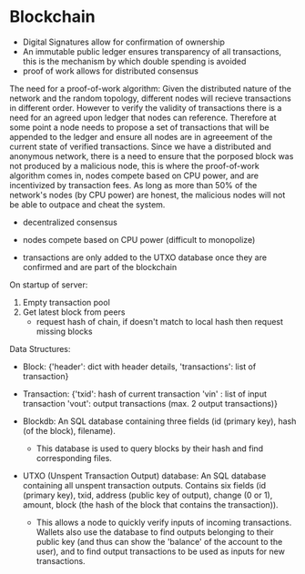 # Blockchain

- Digital Signatures allow for confirmation of ownership
- An immutable public ledger ensures transparency of all transactions, this is the mechanism by which double spending is avoided
- proof of work allows for distributed consensus

The need for a proof-of-work algorithm:
Given the distributed nature of the network and the random topology, different nodes will recieve transactions in different order. However to verify the validity of transactions there is a need for an agreed upon ledger that nodes can reference. Therefore at some point a node needs to propose a set of transactions that will be appended to the ledger and ensure all nodes are in agreeement of the current state of verified transactions. Since we have a distributed and anonymous network, there is a need to ensure that the porposed block was not produced by a malicious node, this is where the proof-of-work algorithm comes in, nodes compete based on CPU power, and are incentivized by transaction fees. As long as more than 50% of the network's nodes (by CPU power) are honest, the malicious nodes will not be able to outpace and cheat the system.
  - decentralized consensus
  - nodes compete based on CPU power (difficult to monopolize)

- transactions are only added to the UTXO database once they are confirmed and are part of the blockchain

On startup of server:
  1. Empty transaction pool
  2. Get latest block from peers
      - request hash of chain, if doesn't match to local hash then request missing blocks
      
Data Structures:
  - Block: 
          {'header': dict with header details,
           'transactions': list of transaction}
  - Transaction:
          {'txid': hash of current transaction
           'vin' : list of input transaction
           'vout': output transactions (max. 2 output transactions)}
  - Blockdb:
          An SQL database containing three fields (id (primary key), hash (of the block), filename). 
      - This database is used to query blocks by their hash and find corresponding files.
          
  - UTXO (Unspent Transaction Output) database:
           An SQL database containing all unspent transaction outputs.
           Contains six fields (id (primary key), txid, address (public key of output), change (0 or 1), amount, block (the hash of the block that contains the transaction)).
      - This allows a node to quickly verify inputs of incoming transactions. Wallets also use the database to find outputs belonging to their public key (and thus can show the            'balance' of the account to the user), and to find output transactions to be used as inputs for new transactions.
